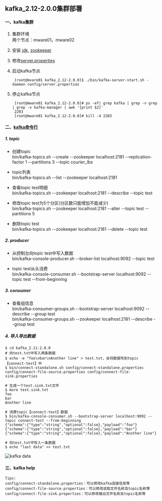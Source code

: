 ## kafka_2.12-2.0.0集群部署
#### 一、kafka集群
1. 集群环境  
两个节点：mware01，mware02  
2. 安装 [jdk](https://github.com/Dongzai1005/learning/blob/master/notes/src/main/java/wang/xiaoluobo/jdk.md), [zookeeper](https://github.com/Dongzai1005/learning/blob/master/bigdata/src/main/java/wang/xiaoluobo/zookeeper/zookeeper.md)  
3. 修改[server.properties](https://github.com/Dongzai1005/learning/blob/master/bigdata/src/main/java/wang/xiaoluobo/kafka/server.properties)    
4. 启动kafka节点  
    
        [root@mvare01 kafka_2.12-2.0.0]$ ./bin/kafka-server-start.sh -daemon config/server.properties
    
5. 停止kafka节点

        [root@mware01 kafka_2.12-2.0.0]# ps -ef| grep kafka | grep -v grep | grep -v kafka-manager | awk '{print $2}'
        2203
        [root@mware01 kafka_2.12-2.0.0]# kill -4 2203
        
#### 二、[kafka命令行](http://kafka.apache.org/documentation/#operations)
##### 1. topic
- 创建topic  
bin/kafka-topics.sh --create --zookeeper localhost:2181 --replication-factor 1 --partitions 3 --topic courier_lbs

- topic列表  
bin/kafka-topics.sh --list --zookeeper localhost:2181

- 查看topic test明细  
bin/kafka-topics.sh --zookeeper localhost:2181 --describe --topic test

- 修改topic test为5个分区(分区数只能增加不能减少)   
bin/kafka-topics.sh --zookeeper localhost:2181 --alter --topic test --partitions 5

- 删除topic test  
bin/kafka-topics.sh --zookeeper localhost:2181 --delete --topic test

##### 2. producer
- 从控制台向topic test中写入数据  
bin/kafka-console-producer.sh --broker-list localhost:9092 --topic test

- topic test从头消费  
bin/kafka-console-consumer.sh --bootstrap-server localhost:9092 --topic test --from-beginning

##### 3. consumer
- 查看组信息  
bin/kafka-consumer-groups.sh --bootstrap-server localhost:9092 --describe --group test  
bin/kafka-consumer-groups.sh --zookeeper localhost:2181 --describe --group test  

##### 4. 导入导出数据
```sbtshell
$ cd kafka_2.11-2.0.0
# 向test.txt中写入两条数据
$ echo -e "foo\nbar\nAnother line" > test.txt，会将数据写到topic【connect-test】中
$ bin/connect-standalone.sh config/connect-standalone.properties config/connect-file-source.properties config/connect-file-sink.properties

# 生成一个test.sink.txt文件
$ more test.sink.txt
foo
bar
Another line

# 消费topic【connect-test】数据
$ bin/kafka-console-consumer.sh --bootstrap-server localhost:9092 --topic connect-test --from-beginning
{"schema":{"type":"string","optional":false},"payload":"foo"}
{"schema":{"type":"string","optional":false},"payload":"bar"}
{"schema":{"type":"string","optional":false},"payload":"Another line"}

# 向test.txt中写入一条数据
$ echo "last data" >> test.txt
```
![kafka data](https://github.com/Dongzai1005/learning/blob/master/bigdata/src/main/java/wang/xiaoluobo/kafka/images/kafka01.png)

#### 三、kafka help
```text
Tips:
config/connect-standalone.properties：可以修改kafka连接信息等
config/connect-file-source.properties：可以修改读取文件名称及topic名称等
config/connect-file-sink.properties：可以修改输出文件名称及topic名称等
```